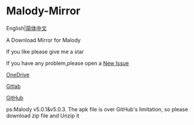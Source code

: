 # Malody-Mirror

English|[简体中文](README_zh-cn.md)

A Download Mirror for Malody

If you like please give me a star

If you have any problem,please open a [New Issue](https://github.com/brokenpoems/Malody-Mirror/issues/new)

[OneDrive](https://1drv.ms/f/s!AjArxDfalOZ0atElHi85t6XJ7YM)

[Gitlab](https://gitlab.com/brokenpoems/Malody-Mirror)

[GitHub](https://github.com/brokenpoems/Malody-Mirror)

ps:Malody v5.0.1&v5.0.3. The apk file is over GitHub's limitation, so please download zip file and Unzip it
